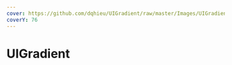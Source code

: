 ```yaml
---
cover: https://github.com/dqhieu/UIGradient/raw/master/Images/UIGradientExample.png
coverY: 76
---
```


# UIGradient

